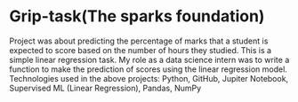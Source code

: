 # Grip-task(The sparks foundation)

Project was about predicting the 
percentage of marks that a student is expected to score based on the number of hours they studied. This is a simple 
linear regression task. My role as a data science intern was to write a function to make the prediction of scores using 
the linear regression model. Technologies used in the above projects: Python, GitHub, Jupiter Notebook, 
Supervised ML (Linear Regression), Pandas, NumPy
